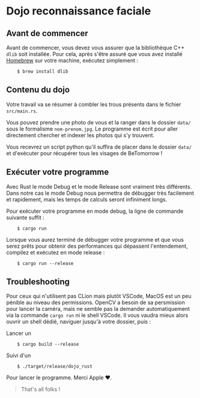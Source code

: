 # Dojo reconnaissance faciale

## Avant de commencer

Avant de commencer, vous devez vous assurer que la bibliothèque C++ `dlib` soit installée.
Pour cela, après s'être assuré que vous avez installé [Homebrew](https://brew.sh/index_fr) sur votre machine, exécutez simplement :

```shell script
    $ brew install dlib
```

## Contenu du dojo

Votre travail va se résumer à combler les trous présents dans le fichier `src/main.rs`.

Vous pouvez prendre une photo de vous et la ranger dans le dossier `data/` sous le formalisme `nom-prenom.jpg`. Le programme
est écrit pour aller directement chercher et indexer les photos qui s'y trouvent.

Vous recevrez un script python qu'il suffira de placer dans le dossier `data/` et d'exécuter pour récupérer tous les visages de BeTomorrow !

## Exécuter votre programme

Avec Rust le mode Debug et le mode Release sont vraiment très différents. Dans notre cas le mode Debug nous permettra de 
débugger très facilement et rapidement, mais les temps de calculs seront infiniment longs.

Pour exécuter votre programme en mode debug, la ligne de commande suivante suffit :

```shell script
    $ cargo run
``` 

Lorsque vous aurez terminé de débugger votre programme et que vous serez prêts pour obtenir des performances qui dépassent
l'entendement, compilez et exécutez en mode release :

```shell script
    $ cargo run --release
```

## Troubleshooting

Pour ceux qui n'utilisent pas CLion mais plutôt VSCode, MacOS est un peu pénible au niveau des permissions.
OpenCV a besoin de sa persmission pour lancer la caméra, mais ne semble pas la demander automatiquement via la commande `cargo run` ni le shell VSCode.
Il vous vaudra mieux alors ouvrir un shell dédié, naviguer jusqu'à votre dossier, puis :

Lancer un 
```shell script
    $ cargo build --release
```

Suivi d'un 
```shell script
    $ ./target/release/dojo_rust
```

Pour lancer le programme. Merci Apple ♥.

> That's all folks !